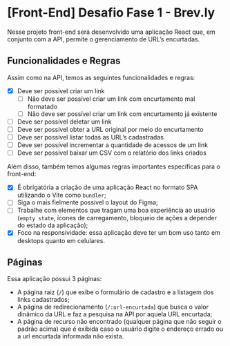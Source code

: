 # [Front-End] Desafio Fase 1 - Brev.ly
Nesse projeto front-end será desenvolvido uma aplicação React que, em conjunto com a API, permite o gerenciamento de URL’s encurtadas.

## Funcionalidades e Regras

Assim como na API, temos as seguintes funcionalidades e regras:

- [x]  Deve ser possível criar um link
    - [ ]  Não deve ser possível criar um link com encurtamento mal formatado
    - [ ]  Não deve ser possível criar um link com encurtamento já existente
- [ ]  Deve ser possível deletar um link
- [ ]  Deve ser possível obter a URL original por meio do encurtamento
- [ ]  Deve ser possível listar todas as URL’s cadastradas
- [ ]  Deve ser possível incrementar a quantidade de acessos de um link
- [ ]  Deve ser possível baixar um CSV com o relatório dos links criados

Além disso, também temos algumas regras importantes específicas para o front-end:

- [x]  É obrigatória a criação de uma aplicação React no formato SPA utilizando o Vite como `bundler`;
- [ ]  Siga o mais fielmente possível o layout do Figma;
- [ ]  Trabalhe com elementos que tragam uma boa experiência ao usuário (`empty state`, ícones de carregamento, bloqueio de ações a depender do estado da aplicação);
- [x]  Foco na responsividade: essa aplicação deve ter um bom uso tanto em desktops quanto em celulares.

## Páginas

Essa aplicação possui 3 páginas:

- A página raiz (`/`) que exibe o formulário de cadastro e a listagem dos links cadastrados;
- A página de redirecionamento (`/:url-encurtada`) que busca o valor dinâmico da URL e faz a pesquisa na API por aquela URL encurtada;
- A página de recurso não encontrado (qualquer página que não seguir o padrão acima) que é exibida caso o usuário digite o endereço errado ou a url encurtada informada não exista.